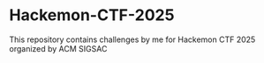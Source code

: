 # Hackemon-CTF-2025
This repository contains challenges by me for Hackemon CTF 2025 organized by ACM SIGSAC
